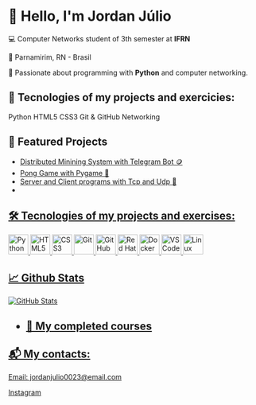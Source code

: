 <!DOCTYPE html>
<html lang="pt-BR">
<body>
  <h1>👋 Hello, I'm Jordan Júlio</h1>
  <p>💻 Computer Networks student of 3th semester at <strong>IFRN</strong></p>
  <p>📍 Parnamirim, RN - Brasil</p>
  <p>🧠 Passionate about programming with <strong>Python</strong> and computer networking.</p>

  <div class="section">
    <h2>🔧 Tecnologies of my projects and exercicies: </h2>
    <span class="badge">Python</span>
    <span class="badge">HTML5</span>
    <span class="badge">CSS3</span>
    <span class="badge">Git & GitHub</span>
    <span class="badge">Networking</span>
  </div>

  <div class="section">
    <h2>📌 Featured Projects</h2>
    <ul>
      <li><a href = "https://github.com/Jordanjuliobr23/Distributed-mining-system.git" target="_blank"> Distributed Minining System with Telegram Bot 🪙</li>
      <li><a href = "https://github.com/Jordanjuliobr23/Racket-Pong.git" target="_blank"> Pong Game with Pygame 🎾 </li>
      <li><a href = "https://github.com/Jordanjuliobr23/Archives-Server-Tcp-Udp.git"> Server and Client programs with Tcp and Udp 📁</li>
      <li><a href = "https://github.com/Jordanjuliobr23/Telegram-Chat-.git" 📨</li>
    </ul>
  </div>

<p align="left">
  <h2 align="left">🛠 Tecnologies of my projects and exercises:</h2>
  <p align="left">
  <img src="https://cdn.jsdelivr.net/gh/devicons/devicon/icons/python/python-original.svg" alt="Python" width="40" height="40"/>
  <img src="https://cdn.jsdelivr.net/gh/devicons/devicon/icons/html5/html5-original.svg" alt="HTML5" width="40" height="40"/>
  <img src="https://cdn.jsdelivr.net/gh/devicons/devicon/icons/css3/css3-original.svg" alt="CSS3" width="40" height="40"/>
  <img src="https://cdn.jsdelivr.net/gh/devicons/devicon/icons/git/git-original.svg" alt="Git" width="40" height="40"/>
  <img src="https://img.icons8.com/fluency/48/github.png" alt="GitHub" width="40" height="40"/>
   <img src="https://img.icons8.com/color/48/red-hat.png" alt="Red Hat" width="40" height="40"/>
  <img src="https://cdn.jsdelivr.net/gh/devicons/devicon/icons/docker/docker-original.svg" alt="Docker" width="40"height="40"/>
  <img src="https://img.icons8.com/color/48/visual-studio-code-2019.png" alt="VS Code" width="40" height="40"/>
  <img src="https://cdn.jsdelivr.net/gh/devicons/devicon/icons/linux/linux-original.svg" alt="Linux" width="40" height="40"/>

  </p>

</p>

  <div class="section">
    <h2>📈 Github Stats</h2>
    <img src="https://github-readme-stats.vercel.app/api?username=Jordanjuliobr23&show_icons=true&theme=radical" alt="GitHub Stats" />
  </div>

  <div class="section">
    <h2> 
    <ul> 
      <li><a href = "https://github.com/Jordanjuliobr23/Certificados.git" target="_blank"> 🏅 My completed courses  </li>
    </ul>
  </div>
  
  <div class="section">
    <h2>📬 My contacts: </h2>
    <p>Email: jordanjulio0023@email.com</p>
    <p><a href="https://www.instagram.com/jordanjuliofrancelino" target="_blank">Instagram</a></p>
  </div>
</body>
</html>



